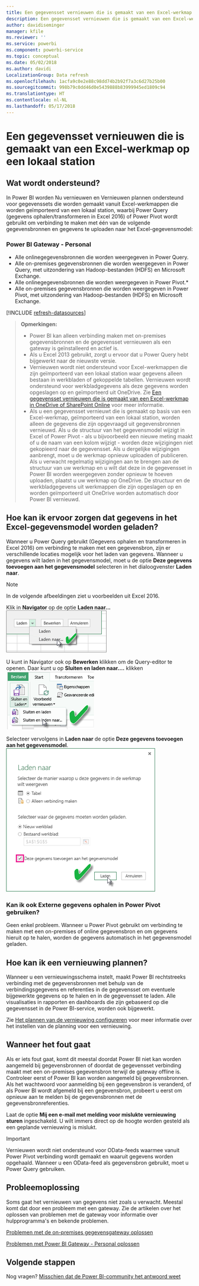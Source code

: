 ```yaml
---
title: Een gegevensset vernieuwen die is gemaakt van een Excel-werkmap - lokaal
description: Een gegevensset vernieuwen die is gemaakt van een Excel-werkmap op een lokaal station
author: davidiseminger
manager: kfile
ms.reviewer: ''
ms.service: powerbi
ms.component: powerbi-service
ms.topic: conceptual
ms.date: 05/02/2018
ms.author: davidi
LocalizationGroup: Data refresh
ms.openlocfilehash: 1acfa9c0e2e88c98dd74b2b92f7a3c6d27b25b00
ms.sourcegitcommit: 998b79c0dd46d0e5439888b83999945ed1809c94
ms.translationtype: HT
ms.contentlocale: nl-NL
ms.lasthandoff: 05/17/2018
---
```

# <a name="refresh-a-dataset-created-from-an-excel-workbook-on-a-local-drive"></a>Een gegevensset vernieuwen die is gemaakt van een Excel-werkmap op een lokaal station
## <a name="whats-supported"></a>Wat wordt ondersteund?
In Power BI worden Nu vernieuwen en Vernieuwen plannen ondersteund voor gegevenssets die worden gemaakt vanuit Excel-werkmappen die worden geïmporteerd van een lokaal station, waarbij Power Query (gegevens ophalen/transformeren in Excel 2016) of Power Pivot wordt gebruikt om verbinding te maken met één van de volgende gegevensbronnen en gegevens te uploaden naar het Excel-gegevensmodel:  

### <a name="power-bi-gateway---personal"></a>Power BI Gateway - Personal
* Alle onlinegegevensbronnen die worden weergegeven in Power Query.
* Alle on-premises gegevensbronnen die worden weergegeven in Power Query, met uitzondering van Hadoop-bestanden (HDFS) en Microsoft Exchange.
* Alle onlinegegevensbronnen die worden weergegeven in Power Pivot.\*
* Alle on-premises gegevensbronnen die worden weergegeven in Power Pivot, met uitzondering van Hadoop-bestanden (HDFS) en Microsoft Exchange.

<!-- Refresh Data sources-->
[!INCLUDE [refresh-datasources](./includes/refresh-datasources.md)]

> **Opmerkingen:**  
> 
> * Power BI kan alleen verbinding maken met on-premises gegevensbronnen en de gegevensset vernieuwen als een gateway is geïnstalleerd en actief is.
> * Als u Excel 2013 gebruikt, zorgt u ervoor dat u Power Query hebt bijgewerkt naar de nieuwste versie.
> * Vernieuwen wordt niet ondersteund voor Excel-werkmappen die zijn geïmporteerd van een lokaal station waar gegevens alleen bestaan in werkbladen of gekoppelde tabellen. Vernieuwen wordt ondersteund voor werkbladgegevens als deze gegevens worden opgeslagen op en geïmporteerd uit OneDrive. Zie [Een gegevensset vernieuwen die is gemaakt van een Excel-werkmap in OneDrive of SharePoint Online](refresh-excel-file-onedrive.md) voor meer informatie.
> * Als u een gegevensset vernieuwt die is gemaakt op basis van een Excel-werkmap, geïmporteerd van een lokaal station, worden alleen de gegevens die zijn opgevraagd uit gegevensbronnen vernieuwd. Als u de structuur van het gegevensmodel wijzigt in Excel of Power Pivot - als u bijvoorbeeld een nieuwe meting maakt of u de naam van een kolom wijzigt - worden deze wijzigingen niet gekopieerd naar de gegevensset. Als u dergelijke wijzigingen aanbrengt, moet u de werkmap opnieuw uploaden of publiceren. Als u verwacht regelmatig wijzigingen aan te brengen aan de structuur van uw werkmap en u wilt dat deze in de gegevensset in Power BI worden weergegeven zonder opnieuw te hoeven uploaden, plaatst u uw werkmap op OneDrive. De structuur en de werkbladgegevens uit werkmappen die zijn opgeslagen op en worden geïmporteerd uit OneDrive worden automatisch door Power BI vernieuwd.
> 
> 

## <a name="how-do-i-make-sure-data-is-loaded-to-the-excel-data-model"></a>Hoe kan ik ervoor zorgen dat gegevens in het Excel-gegevensmodel worden geladen?
Wanneer u Power Query gebruikt (Gegevens ophalen en transformeren in Excel 2016) om verbinding te maken met een gegevensbron, zijn er verschillende locaties mogelijk voor het laden van gegevens. Wanneer u gegevens wilt laden in het gegevensmodel, moet u de optie **Deze gegevens toevoegen aan het gegevensmodel** selecteren in het dialoogvenster **Laden naar**.

> [!NOTE]
> In de volgende afbeeldingen ziet u voorbeelden uit Excel 2016.
> 
> 

Klik in **Navigator** op de optie **Laden naar...**  
    ![](media/refresh-excel-file-local-drive/refresh_loadtodm_1.png)

U kunt in Navigator ook op **Bewerken** klikken om de Query-editor te openen. Daar kunt u op **Sluiten en laden naar....** klikken  
    ![](media/refresh-excel-file-local-drive/refresh_loadtodm_2.png)

Selecteer vervolgens in **Laden naar** de optie **Deze gegevens toevoegen aan het gegevensmodel**.  
    ![](media/refresh-excel-file-local-drive/refresh_loadtodm_3.png)

### <a name="what-if-i-use-get-external-data-in-power-pivot"></a>Kan ik ook Externe gegevens ophalen in Power Pivot gebruiken?
Geen enkel probleem. Wanneer u Power Pivot gebruikt om verbinding te maken met een on-premises of online gegevensbron en om gegevens hieruit op te halen, worden de gegevens automatisch in het gegevensmodel geladen.

## <a name="how-do-i-schedule-refresh"></a>Hoe kan ik een vernieuwing plannen?
Wanneer u een vernieuwingsschema instelt, maakt Power BI rechtstreeks verbinding met de gegevensbronnen met behulp van de verbindingsgegevens en referenties in de gegevensset om eventuele bijgewerkte gegevens op te halen en in de gegevensset te laden. Alle visualisaties in rapporten en dashboards die zijn gebaseerd op die gegevensset in de Power BI-service, worden ook bijgewerkt.

Zie [Het plannen van de vernieuwing configureren](refresh-scheduled-refresh.md) voor meer informatie over het instellen van de planning voor een vernieuwing.

## <a name="when-things-go-wrong"></a>Wanneer het fout gaat
Als er iets fout gaat, komt dit meestal doordat Power BI niet kan worden aangemeld bij gegevensbronnen of doordat de gegevensset verbinding maakt met een on-premises gegevensbron terwijl de gateway offline is. Controleer eerst of Power BI kan worden aangemeld bij gegevensbronnen. Als het wachtwoord voor aanmelding bij een gegevensbron is veranderd, of als Power BI wordt afgemeld bij een gegevensbron, probeert u eerst om opnieuw aan te melden bij de gegevensbronnen met de gegevensbronreferenties.

Laat de optie **Mij een e-mail met melding voor mislukte vernieuwing sturen** ingeschakeld. U wilt immers direct op de hoogte worden gesteld als een geplande vernieuwing is mislukt.

>[!IMPORTANT]
>Vernieuwen wordt niet ondersteund voor OData-feeds waarmee vanuit Power Pivot verbinding wordt gemaakt en waaruit gegevens worden opgehaald. Wanneer u een OData-feed als gegevensbron gebruikt, moet u Power Query gebruiken.

## <a name="troubleshooting"></a>Probleemoplossing
Soms gaat het vernieuwen van gegevens niet zoals u verwacht. Meestal komt dat door een probleem met een gateway. Zie de artikelen over het oplossen van problemen met de gateway voor informatie over hulpprogramma's en bekende problemen.

[Problemen met de on-premises gegevensgateway oplossen](service-gateway-onprem-tshoot.md)

[Problemen met Power BI Gateway - Personal oplossen](service-admin-troubleshooting-power-bi-personal-gateway.md)

## <a name="next-steps"></a>Volgende stappen
Nog vragen? [Misschien dat de Power BI-community het antwoord weet](http://community.powerbi.com/)

